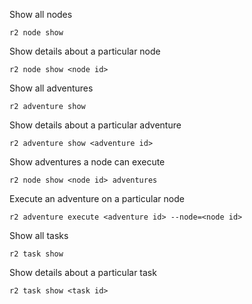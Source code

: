 Show all nodes

    r2 node show

Show details about a particular node

    r2 node show <node id>

Show all adventures

    r2 adventure show

Show details about a particular adventure

    r2 adventure show <adventure id>

Show adventures a node can execute

    r2 node show <node id> adventures

Execute an adventure on a particular node

    r2 adventure execute <adventure id> --node=<node id>

Show all tasks

    r2 task show

Show details about a particular task

    r2 task show <task id>
